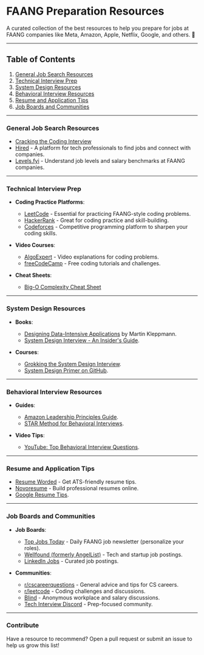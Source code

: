 # **FAANG Preparation Resources**

A curated collection of the best resources to help you prepare for jobs at FAANG companies like Meta, Amazon, Apple, Netflix, Google, and others. 🚀

---

## **Table of Contents**
1. [General Job Search Resources](#general-job-search-resources)  
2. [Technical Interview Prep](#technical-interview-prep)  
3. [System Design Resources](#system-design-resources)  
4. [Behavioral Interview Resources](#behavioral-interview-resources)  
5. [Resume and Application Tips](#resume-and-application-tips)  
6. [Job Boards and Communities](#job-boards-and-communities)  

---

### **General Job Search Resources**
- [Cracking the Coding Interview](https://www.crackingthecodinginterview.com/)  
- [Hired](https://hired.com/) - A platform for tech professionals to find jobs and connect with companies.  
- [Levels.fyi](https://www.levels.fyi/) - Understand job levels and salary benchmarks at FAANG companies.  

---

### **Technical Interview Prep**
- **Coding Practice Platforms**:
  - [LeetCode](https://leetcode.com/) - Essential for practicing FAANG-style coding problems.  
  - [HackerRank](https://www.hackerrank.com/) - Great for coding practice and skill-building.  
  - [Codeforces](https://codeforces.com/) - Competitive programming platform to sharpen your coding skills.

- **Video Courses**:
  - [AlgoExpert](https://www.algoexpert.io/) - Video explanations for coding problems.  
  - [freeCodeCamp](https://www.freecodecamp.org/) - Free coding tutorials and challenges.

- **Cheat Sheets**:
  - [Big-O Complexity Cheat Sheet](https://www.bigocheatsheet.com/)

---

### **System Design Resources**
- **Books**:
  - [Designing Data-Intensive Applications](https://dataintensive.net/) by Martin Kleppmann.  
  - [System Design Interview - An Insider's Guide](https://amzn.to/3qZ9wo8).  

- **Courses**:
  - [Grokking the System Design Interview](https://www.educative.io/courses/grokking-the-system-design-interview).  
  - [System Design Primer on GitHub](https://github.com/donnemartin/system-design-primer).

---

### **Behavioral Interview Resources**
- **Guides**:
  - [Amazon Leadership Principles Guide](https://www.amazon.jobs/en/principles).  
  - [STAR Method for Behavioral Interviews](https://www.themuse.com/advice/star-interview-method).

- **Video Tips**:
  - [YouTube: Top Behavioral Interview Questions](https://www.youtube.com/results?search_query=behavioral+interview+questions+faang).  

---

### **Resume and Application Tips**
- [Resume Worded](https://resumeworded.com/) - Get ATS-friendly resume tips.  
- [Novoresume](https://novoresume.com/) - Build professional resumes online.  
- [Google Resume Tips](https://careers.google.com/how-we-hire/resume/).  

---

### **Job Boards and Communities**
- **Job Boards**:
  - [Top Jobs Today](http://topjobstoday.com) - Daily FAANG job newsletter (personalize your roles).  
  - [Wellfound (formerly AngelList)](https://wellfound.com/) - Tech and startup job postings.  
  - [LinkedIn Jobs](https://www.linkedin.com/jobs/) - Curated job postings.

- **Communities**:
  - [r/cscareerquestions](https://www.reddit.com/r/cscareerquestions/) - General advice and tips for CS careers.  
  - [r/leetcode](https://www.reddit.com/r/leetcode/) - Coding challenges and discussions.  
  - [Blind](https://www.teamblind.com/) - Anonymous workplace and salary discussions.  
  - [Tech Interview Discord](https://discord.gg/nGGvH9KXnm) - Prep-focused community.  

---

### **Contribute**
Have a resource to recommend? Open a pull request or submit an issue to help us grow this list!
